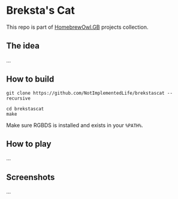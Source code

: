 # Breksta's Cat

This repo is part of [HomebrewOwl.GB](https://github.com/NotImplementedLife/HomebrewOwl.GB "HomebrewOwl") projects collection.

## The idea

...

## How to build

```
git clone https://github.com/NotImplementedLife/brekstascat --recursive
```

```
cd brekstascat
make
```
Make sure RGBDS is installed and exists in your `%PATH%`.

## How to play

...

## Screenshots

...

